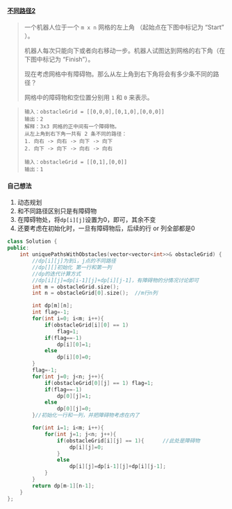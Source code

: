 #### [不同路径2](https://leetcode.cn/problems/unique-paths-ii/)

> 一个机器人位于一个 `m x n` 网格的左上角 （起始点在下图中标记为 “Start” ）。
>
> 机器人每次只能向下或者向右移动一步。机器人试图达到网格的右下角（在下图中标记为 “Finish”）。
>
> 现在考虑网格中有障碍物。那么从左上角到右下角将会有多少条不同的路径？
>
> 网格中的障碍物和空位置分别用 `1` 和 `0` 来表示。

> ```
> 输入：obstacleGrid = [[0,0,0],[0,1,0],[0,0,0]]
> 输出：2
> 解释：3x3 网格的正中间有一个障碍物。
> 从左上角到右下角一共有 2 条不同的路径：
> 1. 向右 -> 向右 -> 向下 -> 向下
> 2. 向下 -> 向下 -> 向右 -> 向右
> ```
>
> ```
> 输入：obstacleGrid = [[0,1],[0,0]]
> 输出：1
> ```



#### 自己想法

1. 动态规划
2. 和不同路径区别只是有障碍物
3. 在障碍物处，将`dp[i][j]`设置为0，即可，其余不变
4. 还要考虑在初始化时，一旦有障碍物后，后续的行 or 列全部都是0

```c++
class Solution {
public:
    int uniquePathsWithObstacles(vector<vector<int>>& obstacleGrid) {
        //dp[i][j]为到i，j点的不同路径
        //dp[][]初始化 第一行和第一列
        //dp的迭代计算方式
        //dp[i][j]=dp[i-1][j]+dp[i][j-1]，有障碍物的分情况讨论即可
        int m = obstacleGrid.size();
        int n = obstacleGrid[0].size();  //m行n列

        int dp[m][n];
        int flag=-1;
        for(int i=0; i<m; i++){
            if(obstacleGrid[i][0] == 1) 
                flag=1;
            if(flag==-1)
                dp[i][0]=1;
            else   
                dp[i][0]=0;
        }
        flag=-1;
        for(int j=0; j<n; j++){
            if(obstacleGrid[0][j] == 1) flag=1;
            if(flag==-1)
                dp[0][j]=1;
            else   
                dp[0][j]=0;
        }//初始化一行和一列，并把障碍物考虑在内了

        for(int i=1; i<m; i++){
            for(int j=1; j<n; j++){
                if(obstacleGrid[i][j] == 1){      //此处是障碍物
                    dp[i][j]=0;
                }
                else
                    dp[i][j]=dp[i-1][j]+dp[i][j-1];
            }
        }
        return dp[m-1][n-1];
    }
};
```

